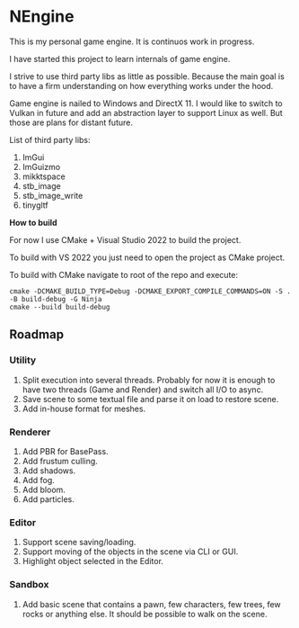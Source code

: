 # NEngine

This is my personal game engine. It is continuos work in progress.

I have started this project to learn internals of game engine.

I strive to use third party libs as little as possible. Because the 
main goal is to have a firm understanding on how everything works under the hood.

Game engine is nailed to Windows and DirectX 11. I would like to switch to 
Vulkan in future and add an abstraction layer to support Linux as well. But those are
plans for distant future.

List of third party libs:
1. ImGui
2. ImGuizmo
3. mikktspace
4. stb_image
5. stb_image_write
6. tinygltf

**How to build**

For now I use CMake + Visual Studio 2022 to build the project. 

To build with VS 2022 you just need to open the project as CMake project.

To build with CMake navigate to root of the repo and execute:

	cmake -DCMAKE_BUILD_TYPE=Debug -DCMAKE_EXPORT_COMPILE_COMMANDS=ON -S . -B build-debug -G Ninja
	cmake --build build-debug


## Roadmap

### Utility
1. Split execution into several threads. Probably for now it is enough to have two threads (Game and Render) and switch all I/O to async.
2. Save scene to some textual file and parse it on load to restore scene.
3. Add in-house format for meshes.

### Renderer
1. Add PBR for BasePass.
2. Add frustum culling.
3. Add shadows.
4. Add fog.
5. Add bloom.
6. Add particles.

### Editor
1. Support scene saving/loading.
2. Support moving of the objects in the scene via CLI or GUI.
3. Highlight object selected in the Editor.

### Sandbox
1. Add basic scene that contains a pawn, few characters, few trees, few rocks or anything else. It should be possible to walk on the scene.
